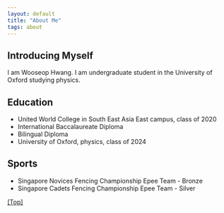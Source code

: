 ```yaml
---
layout: default
title: "About Me"
tags: about
---
```


## Introducing Myself

I am Wooseop Hwang. I am undergraduate student in the University of Oxford studying physics. 


## Education

   - United World College in South East Asia East campus, class of 2020
   - International Baccalaureate Diploma
   - Bilingual Diploma
   - University of Oxford, physics, class of 2024

## Sports

   - Singapore Novices Fencing Championship Epee Team - Bronze
   - Singapore Cadets Fencing Championship Epee Team - Silver




[[Top]](#top)
